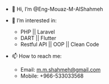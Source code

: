 - 👋 Hi, I’m @Eng-Mouaz-M-AlShahmeh

- 👀 I’m interested in: 
   * PHP || Laravel
   * DART || Flutter
   * Restful API || OOP || Clean Code
   
- 📫 How to reach me:
  * Email: m.m.shahmeh@gmail.com
  * Mobile: +966-533033568
